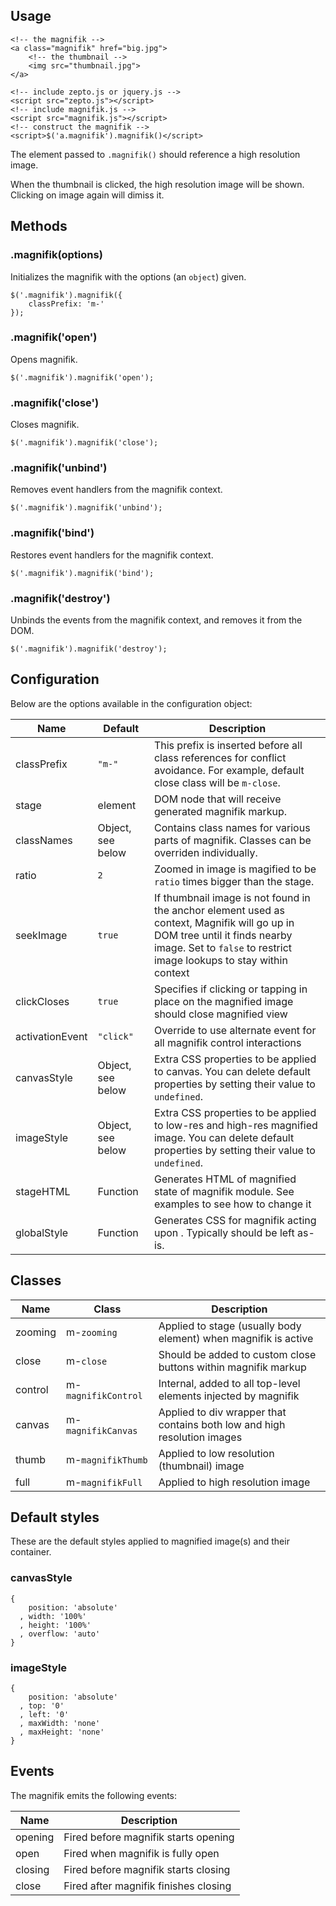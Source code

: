 ## Usage

    <!-- the magnifik -->
    <a class="magnifik" href="big.jpg">
        <!-- the thumbnail -->
        <img src="thumbnail.jpg">
    </a>

    <!-- include zepto.js or jquery.js -->
    <script src="zepto.js"></script>
    <!-- include magnifik.js -->
    <script src="magnifik.js"></script>
    <!-- construct the magnifik -->
    <script>$('a.magnifik').magnifik()</script>

The element passed to `.magnifik()` should reference a high resolution
image.

When the thumbnail is clicked, the high resolution image will be shown.
Clicking on image again will dimiss it.

## Methods

### .magnifik(options)

Initializes the magnifik with the options (an `object`) given.

    $('.magnifik').magnifik({
        classPrefix: 'm-'
    });

### .magnifik('open')

Opens magnifik.

    $('.magnifik').magnifik('open');

### .magnifik('close')

Closes magnifik.

    $('.magnifik').magnifik('close');

### .magnifik('unbind')

Removes event handlers from the magnifik context.

    $('.magnifik').magnifik('unbind');

### .magnifik('bind')

Restores event handlers for the magnifik context.

    $('.magnifik').magnifik('bind');

### .magnifik('destroy')

Unbinds the events from the magnifik context, and removes it from the DOM.

    $('.magnifik').magnifik('destroy');


## Configuration

Below are the options available in the configuration object:

| Name          | Default        | Description                               |   
|---------------|----------------|-------------------------------------------|
| classPrefix   | `"m-"`         |This prefix is inserted before all class references for conflict avoidance. For example, default close class will be `m-close`. |
| stage         | <body> element | DOM node that will receive generated magnifik markup. |
| classNames    | Object, see below | Contains class names for various parts of magnifik. Classes can be overriden individually. |
| ratio         | `2`            | Zoomed in image is magified to be `ratio` times bigger than the stage. |
| seekImage     | `true`         | If thumbnail image is not found in the anchor element used as context, Magnifik will go up in DOM tree until it finds nearby image. Set to `false` to restrict image lookups to stay within context |
| clickCloses   | `true`         | Specifies if clicking or tapping in place on the magnified image should close magnified view |
| activationEvent | `"click"` | Override to use alternate event for all magnifik control interactions |
| canvasStyle  | Object, see below | Extra CSS properties to be applied to canvas. You can delete default properties by setting their value to `undefined`. | 
| imageStyle   | Object, see below | Extra CSS properties to be applied to low-res and high-res magnified image. You can delete default properties by setting their value to `undefined`. |
| stageHTML | Function | Generates HTML of magnified state of magnifik module. See examples to see how to change it |
| globalStyle | Function | Generates CSS for magnifik acting upon <body>. Typically should be left as-is. |

## Classes

| Name        | Class       | Description                                                                         |           
|-------------|-------------|-------------------------------------------------------------------------------------|
| zooming | m-`zooming` | Applied to stage (usually body element) when magnifik is active |
| close | m-`close` | Should be added to custom close buttons within magnifik markup |
| control | m-`magnifikControl` | Internal, added to all top-level elements injected by magnifik |
| canvas | m-`magnifikCanvas` | Applied to div wrapper that contains both low and high resolution images |
| thumb | m-`magnifikThumb` | Applied to low resolution (thumbnail) image |
| full | m-`magnifikFull` | Applied to high resolution image |

## Default styles

These are the default styles applied to magnified image(s) and their container.

### canvasStyle
    { 
        position: 'absolute'
      , width: '100%'
      , height: '100%'
      , overflow: 'auto'
    }

### imageStyle
    { 
        position: 'absolute'
      , top: '0'
      , left: '0'
      , maxWidth: 'none'
      , maxHeight: 'none'        
    }

## Events

The magnifik emits the following events:

| Name          | Description                               |   
|---------------|-------------------------------------------|
| opening       | Fired before magnifik starts opening      |
| open          | Fired when magnifik is fully open         |
| closing       | Fired before magnifik starts closing      |
| close         | Fired after magnifik finishes closing     |

<!--

## Limitations

Magnifik relies on click event for activation and deactivation. This results 
in about ~300ms delay in iOS, as Mobile Safari waits to ensure that event 
in question is a single tap rather than built-in page zooming double tap. 
We do not bundle a quick tap implementation with magnifik, but you can 
attach a tap event manually. Here is an example of custom binding that 
uses [jQuery tappable](https://github.com/aanand/jquery.tappable.js/blob/master/jquery.tappable.js):

    var el = $('a.magnifik').magnifik();
    el.tappable(function() {
        $(this).magnifik('show');
    });
    
Other quick touch implementations can be used in similar ways.

-->
